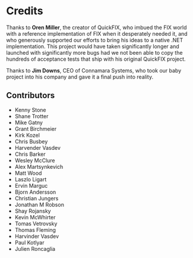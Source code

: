 Credits
=======

Thanks to **Oren Miller**, the creator of QuickFIX, who imbued the FIX world 
with a reference implementation of FIX when it desperately needed it, and who
generously supported our efforts to bring his ideas to a native .NET 
implementation.  This project would have taken significantly longer 
and launched with significantly more bugs had we not been able to copy 
the hundreds of acceptance tests that ship with his original QuickFIX 
project. 

Thanks to **Jim Downs**, CEO of Connamara Systems, who took our baby project 
into his company and gave it a final push into reality.

Contributors
----------------
- Kenny Stone
- Shane Trotter
- Mike Gatny
- Grant Birchmeier
- Kirk Kozel
- Chris Busbey
- Harvender Vasdev
- Chris Barker
- Wesley McClure
- Alex Martsynkevich
- Matt Wood
- Laszlo Ligart
- Ervin Marguc
- Bjorn Andersson
- Christian Jungers
- Jonathan M Robson
- Shay Rojansky
- Kevin McWhirter
- Tomas Vetrovsky
- Thomas Fleming
- Harvinder Vasdev
- Paul Kotlyar
- Julien Roncaglia
